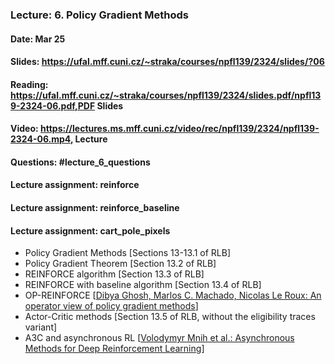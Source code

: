 ### Lecture: 6. Policy Gradient Methods
#### Date: Mar 25
#### Slides: https://ufal.mff.cuni.cz/~straka/courses/npfl139/2324/slides/?06
#### Reading: https://ufal.mff.cuni.cz/~straka/courses/npfl139/2324/slides.pdf/npfl139-2324-06.pdf,PDF Slides
#### Video: https://lectures.ms.mff.cuni.cz/video/rec/npfl139/2324/npfl139-2324-06.mp4, Lecture
#### Questions: #lecture_6_questions
#### Lecture assignment: reinforce
#### Lecture assignment: reinforce_baseline
#### Lecture assignment: cart_pole_pixels

- Policy Gradient Methods [Sections 13-13.1 of RLB]
- Policy Gradient Theorem [Section 13.2 of RLB]
- REINFORCE algorithm [Section 13.3 of RLB]
- REINFORCE with baseline algorithm [Section 13.4 of RLB]
- OP-REINFORCE [[Dibya Ghosh, Marlos C. Machado, Nicolas Le Roux: An operator view of policy gradient methods](https://arxiv.org/abs/2006.11266)]
- Actor-Critic methods [Section 13.5 of RLB, without the eligibility traces variant]
- A3C and asynchronous RL [[Volodymyr Mnih et al.: Asynchronous Methods for Deep Reinforcement Learning](https://arxiv.org/abs/1602.01783)]

